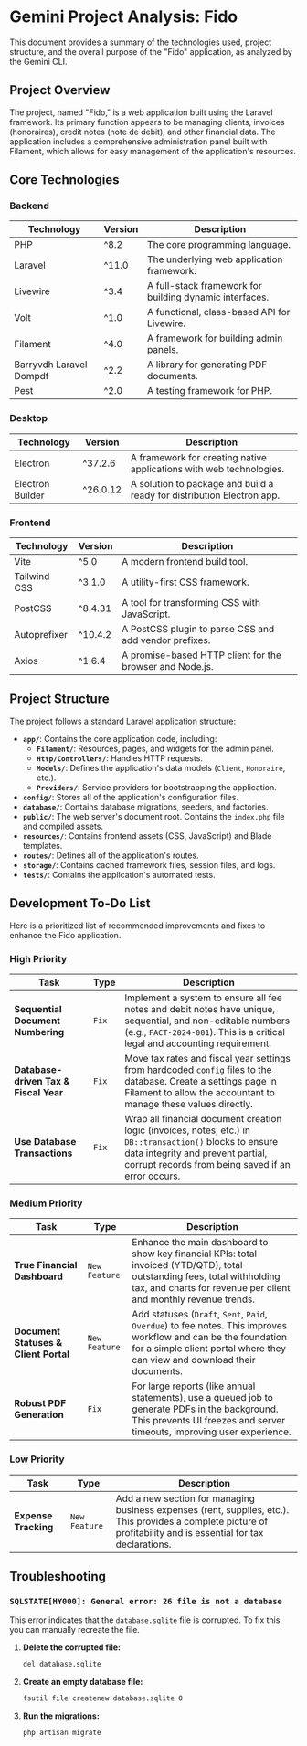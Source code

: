 # Gemini Project Analysis: Fido

This document provides a summary of the technologies used, project structure, and the overall purpose of the "Fido" application, as analyzed by the Gemini CLI.

## Project Overview

The project, named "Fido," is a web application built using the Laravel framework. Its primary function appears to be managing clients, invoices (honoraires), credit notes (note de debit), and other financial data. The application includes a comprehensive administration panel built with Filament, which allows for easy management of the application's resources.

## Core Technologies

### Backend

| Technology | Version | Description |
|---|---|---|
| PHP | ^8.2 | The core programming language. |
| Laravel | ^11.0 | The underlying web application framework. |
| Livewire | ^3.4 | A full-stack framework for building dynamic interfaces. |
| Volt | ^1.0 | A functional, class-based API for Livewire. |
| Filament | ^4.0 | A framework for building admin panels. |
| Barryvdh Laravel Dompdf | ^2.2 | A library for generating PDF documents. |
| Pest | ^2.0 | A testing framework for PHP. |

### Desktop

| Technology | Version | Description |
|---|---|---|
| Electron | ^37.2.6 | A framework for creating native applications with web technologies. |
| Electron Builder | ^26.0.12 | A solution to package and build a ready for distribution Electron app. |

### Frontend

| Technology | Version | Description |
|---|---|---|
| Vite | ^5.0 | A modern frontend build tool. |
| Tailwind CSS | ^3.1.0 | A utility-first CSS framework. |
| PostCSS | ^8.4.31 | A tool for transforming CSS with JavaScript. |
| Autoprefixer | ^10.4.2 | A PostCSS plugin to parse CSS and add vendor prefixes. |
| Axios | ^1.6.4 | A promise-based HTTP client for the browser and Node.js. |

## Project Structure

The project follows a standard Laravel application structure:

-   **`app/`**: Contains the core application code, including:
    -   **`Filament/`**: Resources, pages, and widgets for the admin panel.
    -   **`Http/Controllers/`**: Handles HTTP requests.
    -   **`Models/`**: Defines the application's data models (`Client`, `Honoraire`, etc.).
    -   **`Providers/`**: Service providers for bootstrapping the application.
-   **`config/`**: Stores all of the application's configuration files.
-   **`database/`**: Contains database migrations, seeders, and factories.
-   **`public/`**: The web server's document root. Contains the `index.php` file and compiled assets.
-   **`resources/`**: Contains frontend assets (CSS, JavaScript) and Blade templates.
-   **`routes/`**: Defines all of the application's routes.
-   **`storage/`**: Contains cached framework files, session files, and logs.
-   **`tests/`**: Contains the application's automated tests.

## Development To-Do List

Here is a prioritized list of recommended improvements and fixes to enhance the Fido application.

### High Priority

| Task | Type | Description |
|---|---|---|
| **Sequential Document Numbering** | `Fix` | Implement a system to ensure all fee notes and debit notes have unique, sequential, and non-editable numbers (e.g., `FACT-2024-001`). This is a critical legal and accounting requirement. |
| **Database-driven Tax & Fiscal Year** | `Fix` | Move tax rates and fiscal year settings from hardcoded `config` files to the database. Create a settings page in Filament to allow the accountant to manage these values directly. |
| **Use Database Transactions** | `Fix` | Wrap all financial document creation logic (invoices, notes, etc.) in `DB::transaction()` blocks to ensure data integrity and prevent partial, corrupt records from being saved if an error occurs. |

### Medium Priority

| Task | Type | Description |
|---|---|---|
| **True Financial Dashboard** | `New Feature` | Enhance the main dashboard to show key financial KPIs: total invoiced (YTD/QTD), total outstanding fees, total withholding tax, and charts for revenue per client and monthly revenue trends. |
| **Document Statuses & Client Portal** | `New Feature` | Add statuses (`Draft`, `Sent`, `Paid`, `Overdue`) to fee notes. This improves workflow and can be the foundation for a simple client portal where they can view and download their documents. |
| **Robust PDF Generation** | `Fix` | For large reports (like annual statements), use a queued job to generate PDFs in the background. This prevents UI freezes and server timeouts, improving user experience. |

### Low Priority

| Task | Type | Description |
|---|---|---|
| **Expense Tracking** | `New Feature` | Add a new section for managing business expenses (rent, supplies, etc.). This provides a complete picture of profitability and is essential for tax declarations. |

## Troubleshooting

### `SQLSTATE[HY000]: General error: 26 file is not a database`

This error indicates that the `database.sqlite` file is corrupted. To fix this, you can manually recreate the file.

1.  **Delete the corrupted file:**
    ```bash
    del database.sqlite
    ```

2.  **Create an empty database file:**
    ```bash
    fsutil file createnew database.sqlite 0
    ```

3.  **Run the migrations:**
    ```bash
    php artisan migrate
    ```